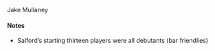 Jake Mullaney 

#### Notes
* Salford’s starting thirteen players were all debutants (bar friendlies)
